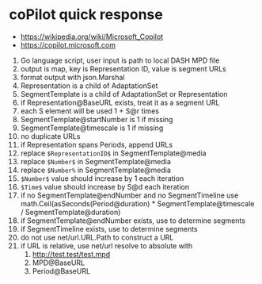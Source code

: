 # coPilot quick response

- <https://wikipedia.org/wiki/Microsoft_Copilot>
- https://copilot.microsoft.com

1. Go language script, user input is path to local DASH MPD file
2. output is map, key is Representation ID, value is segment URLs
3. format output with json.Marshal
4. Representation is a child of AdaptationSet
5. SegmentTemplate is a child of AdaptationSet or Representation
6. if Representation@BaseURL exists, treat it as a segment URL
7. each S element will be used 1 + S@r times
8. SegmentTemplate@startNumber is 1 if missing
9. SegmentTemplate@timescale is 1 if missing
10. no duplicate URLs
11. if Representation spans Periods, append URLs
12. replace `$RepresentationID$` in SegmentTemplate@media
13. replace `$Number$` in SegmentTemplate@media
14. replace `$Number%` in SegmentTemplate@media
15. `$Number$` value should increase by 1 each iteration
16. `$Time$` value should increase by S@d each iteration
17. if no SegmentTemplate@endNumber and no SegmentTimeline use
   math.Ceil(asSeconds(Period@duration) * SegmentTemplate@timescale / SegmentTemplate@duration)
18. if SegmentTemplate@endNumber exists, use to determine segments
19. if SegmentTimeline exists, use to determine segments
20. do not use net/url.URL.Path to construct a URL
21. if URL is relative, use net/url resolve to absolute with
    1. http://test.test/test.mpd
    2. MPD@BaseURL
    3. Period@BaseURL
